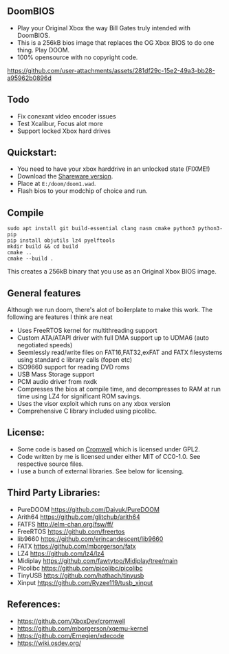 ## DoomBIOS
* Play your Original Xbox the way Bill Gates truly intended with DoomBIOS.
* This is a 256kB bios image that replaces the OG Xbox BIOS to do one thing. Play DOOM.
* 100% opensource with no copyright code.

https://github.com/user-attachments/assets/281df29c-15e2-49a3-bb28-a95962b0896d

## Todo
* Fix conexant video encoder issues
* Test Xcalibur, Focus alot more
* Support locked Xbox hard drives

## Quickstart:
* You need to have your xbox harddrive in an unlocked state (FIXME!)
* Download the [Shareware version](https://github.com/Daivuk/PureDOOM/blob/master/doom1.wad).
* Place at `E:/doom/doom1.wad`.
* Flash bios to your modchip of choice and run.

## Compile
```
sudo apt install git build-essential clang nasm cmake python3 python3-pip
pip install objutils lz4 pyelftools
mkdir build && cd build
cmake ..
cmake --build .
```

This creates a 256kB binary that you use as an Original Xbox BIOS image.

## General features
Although we run doom, there's alot of boilerplate to make this work. The following are features I think are neat

* Uses FreeRTOS kernel for multithreading support
* Custom ATA/ATAPI driver with full DMA support up to UDMA6 (auto negotiated speeds)
* Seemlessly read/write files on FAT16,FAT32,exFAT and FATX filesystems using standard c library calls (fopen etc)
* ISO9660 support for reading DVD roms
* USB Mass Storage support
* PCM audio driver from nxdk
* Compresses the bios at compile time, and decompresses to RAM at run time using LZ4 for significant ROM savings.
* Uses the visor exploit which runs on any xbox version
* Comprehensive C library included using picolibc.

## License:
* Some code is based on [Cromwell](https://github.com/XboxDev/cromwell) which is licensed under GPL2.
* Code written by me is licensed under either MIT of CC0-1.0. See respective source files.
* I use a bunch of external libraries. See below for licensing.

## Third Party Libraries:
* PureDOOM https://github.com/Daivuk/PureDOOM
* Arith64 https://github.com/glitchub/arith64
* FATFS http://elm-chan.org/fsw/ff/
* FreeRTOS https://github.com/freertos
* lib9660 https://github.com/erincandescent/lib9660
* FATX https://github.com/mborgerson/fatx
* LZ4 https://github.com/lz4/lz4
* Midiplay https://github.com/fawtytoo/Midiplay/tree/main
* Picolibc https://github.com/picolibc/picolibc
* TinyUSB https://github.com/hathach/tinyusb
* Xinput https://github.com/Ryzee119/tusb_xinput

## References:
* https://github.com/XboxDev/cromwell
* https://github.com/mborgerson/xqemu-kernel
* https://github.com/Ernegien/xdecode
* https://wiki.osdev.org/
